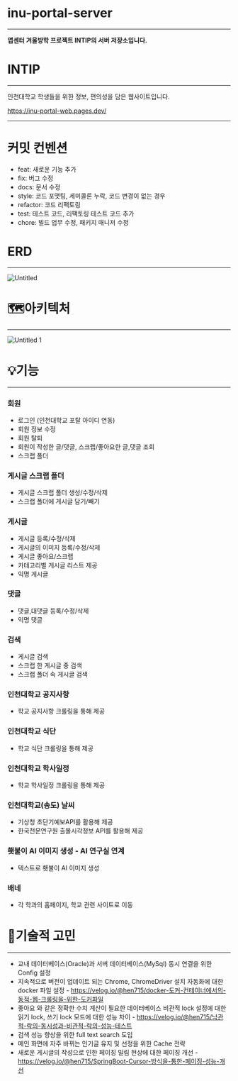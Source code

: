 # inu-portal-server

---

**앱센터 겨울방학 프로젝트 INTIP의 서버 저장소입니다.**

# INTIP

---

인천대학교 학생들을 위한 정보, 편의성을 담은 웹사이트입니다.

https://inu-portal-web.pages.dev/

---
# 커밋 컨벤션

- feat: 새로운 기능 추가
- fix: 버그 수정
- docs: 문서 수정
- style: 코드 포맷팅, 세미콜론 누락, 코드 변경이 없는 경우
- refactor: 코드 리팩토링
- test: 테스트 코드, 리팩토링 테스트 코드 추가
- chore: 빌드 업무 수정, 패키지 매니저 수정


# ERD

---

![Untitled](https://github.com/user-attachments/assets/4f6865b2-eb38-4cb5-92fd-0894205c69dd)

# 🗺️아키텍처

---

![Untitled 1](https://github.com/user-attachments/assets/1406099f-98c8-4409-bf57-4c6d658e6721)


# 💡기능

---

### 회원

- 로그인 (인천대학교 포탈 아이디 연동)
- 회원 정보 수정
- 회원 탈퇴
- 회원이 작성한 글/댓글, 스크랩/좋아요한 글,댓글 조회
- 스크랩 폴더

### 게시글 스크랩 폴더

- 게시글 스크랩 폴더 생성/수정/삭제
- 스크랩 폴더에 게시글 담기/빼기

### 게시글

- 게시글 등록/수정/삭제
- 게시글의 이미지 등록/수정/삭제
- 게시글 좋아요/스크랩
- 카테고리별 게시글 리스트 제공
- 익명 게시글

### 댓글

- 댓글,대댓글 등록/수정/삭제
- 익명 댓글

### 검색

- 게시글 검색
- 스크랩 한 게시글 중 검색
- 스크랩 폴더 속 게시글 검색

### 인천대학교 공지사항

- 학교 공지사항 크롤링을 통해 제공

### 인천대학교 식단

- 학교 식단 크롤링을 통해 제공

### 인천대학교 학사일정

- 학교 학사일정 크롤링을 통해 제공

### 인천대학교(송도) 날씨

- 기상청 초단기예보API를 활용해 제공
- 한국천문연구원 출몰시각정보 API를 활용해 제공

### 횃불이 AI 이미지 생성 - AI 연구실 연계

- 텍스트로 횃불이 AI 이미지 생성

### 배네

- 각 학과의 홈페이지, 학교 관련 사이트로 이동

# 📌기술적 고민

---

- 교내 데이터베이스(Oracle)과 서버 데이터베이스(MySql) 동시 연결을 위한 Config 설정
- 지속적으로 버전이 업데이트 되는 Chrome, ChromeDriver 설치 자동화에 대한 docker 파일 설정 - https://velog.io/@hen715/docker-도커-컨테이너에서의-동적-웹-크롤링을-위한-도커파일
- 좋아요 와 같은 정확한 수치 계산이 필요한 데이터베이스 비관적 lock 설정에 대한 읽기 lock, 쓰기 lock 모드에 대한 성능 차이 - https://velog.io/@hen715/낙관적-락의-동시성과-비관적-락의-성능-테스트
- 검색 성능  향상을 위한 full text search 도입
- 메인 화면에 자주 바뀌는 인기글 유지 및 선정을 위한 Cache 전략
- 새로운 게시글의 작성으로 인한 페이징 밀림 현상에 대한 페이징 개선 - https://velog.io/@hen715/SpringBoot-Cursor-방식을-통한-페이징-성능-개선 
